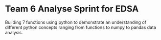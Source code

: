 # Team 6 Analyse Sprint for EDSA

Building 7 functions using python to demonstrate an understanding of different python concepts ranging from functions to numpy to pandas data analysis.
